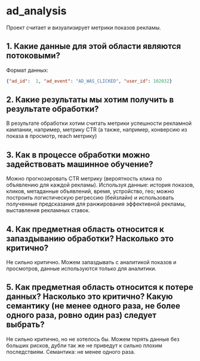 # ad_analysis

Проект считает и визуализирует метрики показов рекламы.

## 1. Какие данные для этой области являются потоковыми?

Формат данных:

```json
{"ad_id":  1, "ad_event": "AD_WAS_CLICKED", "user_id": 102032}
```

## 2. Какие результаты мы хотим получить в результате обработки?

В результате обработки хотим считать метрики успешности рекламной кампании, например,
метрику CTR (а также, например, конверсию из показа в просмотр, reach метрику)
    
## 3. Как в процессе обработки можно задействовать машинное обучение?

Можно прогнозировать CTR метрику (вероятность клика по объявлению для каждой рекламы).
Используя данные: история показов, кликов, метаданные объявлений, время, устройство, гео; можно
построить логистическую регрессию (бейзлайн) и использовать полученные предсказания для ранжирования
эффективной рекламы, выставления рекламных ставок.
    
## 4. Как предметная область относится к запаздыванию обработки? Насколько это критично?

Не сильно критично. Можем запаздывать с аналитикой показов и просмотров, данные используются
только для аналитики.
    
## 5. Как предметная область относится к потере данных? Насколько это критично? Какую семантику (не менее одного раза, не более одного раза, ровно один раз) следует выбрать?

Не сильно критично, но не хотелось бы. Можем терять данные без больших рисков, дубли так же не приведут к сильно плохим последствиям. 
Семантика: не менее одного раза.
